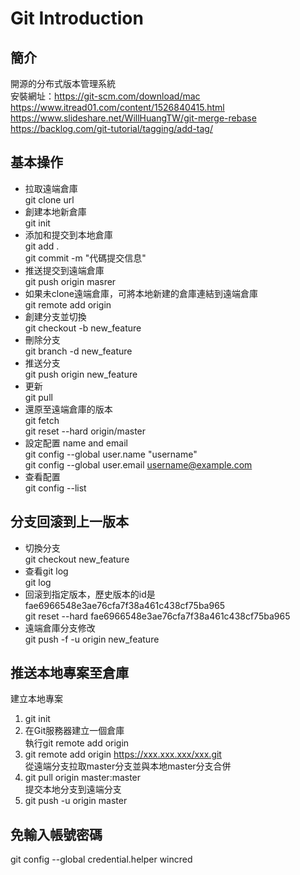 # Git Introduction  
## 簡介  
開源的分布式版本管理系統  
安裝網址：https://git-scm.com/download/mac  
https://www.itread01.com/content/1526840415.html  
https://www.slideshare.net/WillHuangTW/git-merge-rebase  
https://backlog.com/git-tutorial/tagging/add-tag/  
## 基本操作  
- 拉取遠端倉庫  
git clone url  
- 創建本地新倉庫  
git init  
- 添加和提交到本地倉庫  
git add .  
git commit -m "代碼提交信息"  
- 推送提交到遠端倉庫  
git push origin masrer  
- 如果未clone遠端倉庫，可將本地新建的倉庫連結到遠端倉庫  
git remote add origin <server>  
- 創建分支並切換  
git checkout -b new_feature  
- 刪除分支  
git branch -d new_feature  
- 推送分支  
git push origin new_feature  
- 更新  
git pull  
- 還原至遠端倉庫的版本  
git fetch  
git reset --hard origin/master  
- 設定配置 name and email  
git config --global user.name "username"  
git config --global user.email username@example.com  
- 查看配置  
git config --list  

## 分支回滚到上一版本  
- 切換分支  
git checkout new_feature  
- 查看git log  
git log  
- 回滚到指定版本，歷史版本的id是fae6966548e3ae76cfa7f38a461c438cf75ba965  
git reset --hard fae6966548e3ae76cfa7f38a461c438cf75ba965  
- 遠端倉庫分支修改  
git push -f -u origin new_feature  
## 推送本地專案至倉庫  
建立本地專案  
1. git init  
2. 在Git服務器建立一個倉庫  
執行git remote add origin  
3. git remote add origin https://xxx.xxx.xxx/xxx.git  
從遠端分支拉取master分支並與本地master分支合併  
4. git pull origin master:master  
提交本地分支到遠端分支  
5. git push -u origin master  

## 免輸入帳號密碼  
git config --global credential.helper wincred  